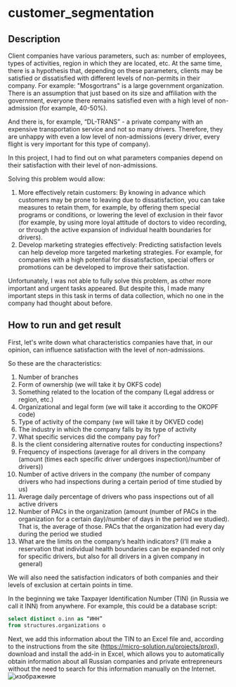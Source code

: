 # customer_segmentation
## Description
Client companies have various parameters, such as: number of employees, types of activities, region in which they are located, etc.
At the same time, there is a hypothesis that, depending on these parameters, clients may be satisfied or dissatisfied with different levels of non-permits in their company.
For example: "Mosgortrans" is a large government organization. There is an assumption that just based on its size and affiliation with the government, everyone there remains satisfied even with a high level of non-admission (for example, 40-50%).

And there is, for example, “DL-TRANS” - a private company with an expensive transportation service and not so many drivers. Therefore, they are unhappy with even a low level of non-admissions (every driver, every flight is very important for this type of company).

In this project, I had to find out on what parameters companies depend on their satisfaction with their level of non-admissions.

Solving this problem would allow:

1. More effectively retain customers: By knowing in advance which customers may be prone to leaving due to dissatisfaction, you can take measures to retain them, for example, by offering them special programs or conditions, or lowering the level of exclusion in their favor (for example, by using more loyal attitude of doctors to video recording, or through the active expansion of individual health boundaries for drivers).
2. Develop marketing strategies effectively: Predicting satisfaction levels can help develop more targeted marketing strategies. For example, for companies with a high potential for dissatisfaction, special offers or promotions can be developed to improve their satisfaction.

Unfortunately, I was not able to fully solve this problem, as other more important and urgent tasks appeared. But despite this, I made many important steps in this task in terms of data collection, which no one in the company had thought about before.

## How to run and get result
First, let's write down what characteristics companies have that, in our opinion, can influence satisfaction with the level of non-admissions.

So these are the characteristics:

1. Number of branches
2. Form of ownership (we will take it by OKFS code)
3. Something related to the location of the company (Legal address or region, etc.)
4. Organizational and legal form (we will take it according to the OKOPF code)
5. Type of activity of the company (we will take it by OKVED code)
6. The industry in which the company falls by its type of activity
7. What specific services did the company pay for?
8. Is the client considering alternative routes for conducting inspections?
9. Frequency of inspections (average for all drivers in the company (amount (times each specific driver undergoes inspection)/number of drivers))
10. Number of active drivers in the company (the number of company drivers who had inspections during a certain period of time studied by us)
11. Average daily percentage of drivers who pass inspections out of all active drivers
12. Number of PACs in the organization (amount (number of PACs in the organization for a certain day)/number of days in the period we studied). That is, the average of those. PACs that the organization had every day during the period we studied
13. What are the limits on the company’s health indicators? (I’ll make a reservation that individual health boundaries can be expanded not only for specific drivers, but also for all drivers in a given company in general)

We will also need the satisfaction indicators of both companies and their levels of exclusion at certain points in time.

In the beginning we take Taxpayer Identification Number (TIN) (in Russia we call it INN) from anywhere. For example, this could be a database script:
```sql
select distinct o.inn as “ИНН”
from structures.organizations o
```
Next, we add this information about the TIN to an Excel file and, according to the instructions from the site (https://micro-solution.ru/projects/proxl), download and install the add-in in Excel, which allows you to automatically obtain information about all Russian companies and private entrepreneurs without the need to search for this information manually on the Internet.
![изображение](https://github.com/CompilerCaster/customer_segmentation/assets/128957307/b6cb4716-1789-4625-bab4-52e5c7afd985)



